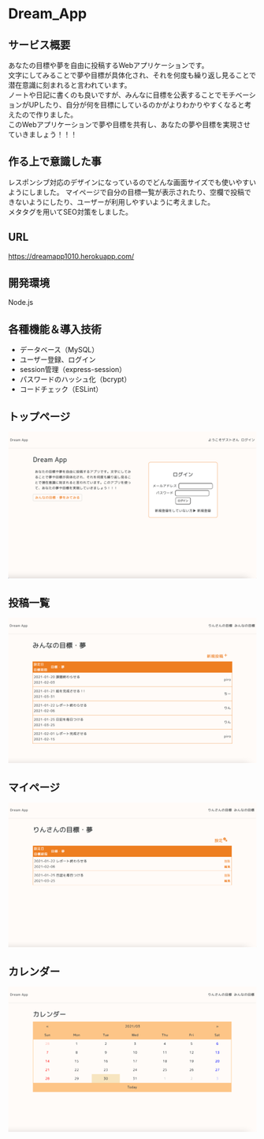 # Dream_App
## サービス概要
あなたの目標や夢を自由に投稿するWebアプリケーションです。  
文字にしてみることで夢や目標が具体化され、それを何度も繰り返し見ることで潜在意識に刻まれると言われています。  
ノートや日記に書くのも良いですが、みんなに目標を公表することでモチベーションがUPしたり、自分が何を目標にしているのかがよりわかりやすくなると考えたので作りました。  
このWebアプリケーションで夢や目標を共有し、あなたの夢や目標を実現させていきましょう！！！

## 作る上で意識した事
レスポンシブ対応のデザインになっているのでどんな画面サイズでも使いやすいようにしました。 
マイページで自分の目標一覧が表示されたり、空欄で投稿できないようにしたり、ユーザーが利用しやすいように考えました。   
メタタグを用いてSEO対策をしました。

## URL
https://dreamapp1010.herokuapp.com/

## 開発環境
Node.js

## 各種機能＆導入技術
- データベース（MySQL）
- ユーザー登録、ログイン
- session管理（express-session）
- パスワードのハッシュ化（bcrypt）
- コードチェック（ESLint）

## トップページ
![top](./public/images/Dream_App_top.png)

## 投稿一覧
![top](./public/images/Dream_App_index.png)

## マイページ
![top](./public/images/Dream_App_my.png)

## カレンダー
![top](./public/images/Dream_App_calendar.png)